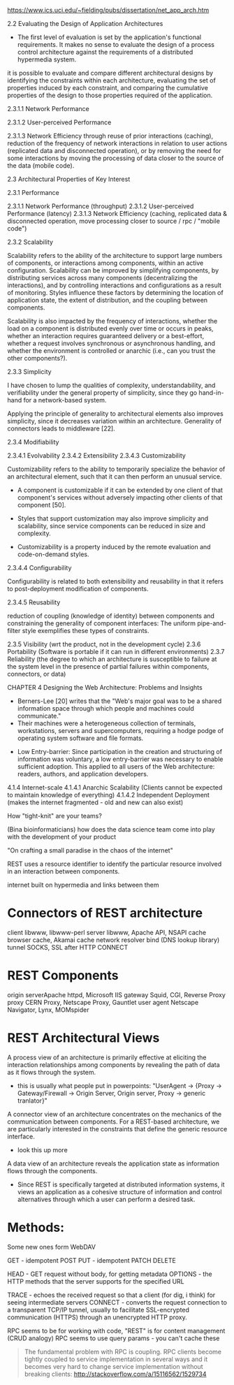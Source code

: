 https://www.ics.uci.edu/~fielding/pubs/dissertation/net_app_arch.htm

2.2 Evaluating the Design of Application Architectures

 + The first level of evaluation is set by the application's functional requirements. It makes no sense to evaluate the design of a process control architecture against the requirements of a distributed hypermedia system.

  it is possible to evaluate and compare different architectural designs by
  identifying the constraints within each architecture, evaluating the set of
  properties induced by each constraint, and comparing the cumulative properties of
  the design to those properties required of the application.


2.3.1.1 Network Performance

2.3.1.2 User-perceived Performance

2.3.1.3 Network Efficiency
  through reuse of prior interactions (caching), reduction of the frequency of
  network interactions in relation to user actions (replicated data and disconnected
  operation), or by removing the need for some interactions by moving the processing
  of data closer to the source of the data (mobile code).

2.3 Architectural Properties of Key Interest

2.3.1 Performance

2.3.1.1 Network Performance (throughput)
2.3.1.2 User-perceived Performance (latency)
2.3.1.3 Network Efficiency (caching, replicated data & disconnected operation, move processing closer to source / rpc / "mobile code")

2.3.2 Scalability

Scalability refers to the ability of the architecture to support large numbers of
components, or interactions among components, within an active configuration.
Scalability can be improved by simplifying components, by distributing services
across many components (decentralizing the interactions), and by controlling
interactions and configurations as a result of monitoring. Styles influence these
factors by determining the location of application state, the extent of distribution,
and the coupling between components.

Scalability is also impacted by the frequency of interactions, whether the load on a
component is distributed evenly over time or occurs in peaks, whether an interaction
requires guaranteed delivery or a best-effort, whether a request involves synchronous
or asynchronous handling, and whether the environment is controlled or anarchic
(i.e., can you trust the other components?).

2.3.3 Simplicity

I have chosen to lump the qualities of complexity, understandability, and
verifiability under the general property of simplicity, since they go hand-in-hand
for a network-based system.

Applying the principle of generality to architectural elements also improves
simplicity, since it decreases variation within an architecture. Generality of
connectors leads to middleware [22].

2.3.4 Modifiability

2.3.4.1 Evolvability
2.3.4.2 Extensibility
2.3.4.3 Customizability

Customizability refers to the ability to temporarily specialize the behavior of an
architectural element, such that it can then perform an unusual service.

- A component is customizable if it can be extended by one client of that component's
  services without adversely impacting other clients of that component [50].

- Styles that support customization may also improve simplicity and scalability, since
  service components can be reduced in size and complexity.

- Customizability is a property induced by the remote evaluation and code-on-demand styles.

2.3.4.4 Configurability

Configurability is related to both extensibility and reusability in that it refers
to post-deployment modification of components.

2.3.4.5 Reusability

reduction of coupling (knowledge of identity) between components and constraining the
generality of component interfaces: The uniform pipe-and-filter style exemplifies
these types of constraints.

2.3.5 Visibility (wrt the product, not in the development cycle)
2.3.6 Portability (Software is portable if it can run in different environments)
2.3.7 Reliability (the degree to which an architecture is susceptible to failure at the system level in the presence of partial failures within components, connectors, or data)


CHAPTER 4 Designing the Web Architecture: Problems and Insights

+ Berners-Lee [20] writes that the "Web's major goal was to be a shared information space through which people and machines could communicate."
+ Their machines were a heterogeneous collection of terminals, workstations, servers and supercomputers, requiring a hodge podge of operating system software and file formats.


- Low Entry-barrier:
Since participation in the creation and structuring of information was voluntary, a
low entry-barrier was necessary to enable sufficient adoption. This applied to all
users of the Web architecture: readers, authors, and application developers.

4.1.4 Internet-scale
4.1.4.1 Anarchic Scalability (Clients cannot be expected to maintain knowledge of everything)
4.1.4.2 Independent Deployment (makes the internet fragmented - old and new can also exist)


How "tight-knit" are your teams?

(Bina bioinformaticians) how does the data science team come into play with the development of your product

"On crafting a small paradise in the chaos of the internet"

REST uses a resource identifier to identify the particular resource involved in an interaction between components.

internet built on hypermedia and links between them

Connectors of REST architecture
==============
client      libwww, libwww-perl
server      libwww, Apache API, NSAPI
cache       browser cache, Akamai cache network
resolver    bind (DNS lookup library)
tunnel      SOCKS, SSL after HTTP CONNECT

REST Components
===================
origin          serverApache httpd, Microsoft IIS
gateway         Squid, CGI, Reverse Proxy
proxy           CERN Proxy, Netscape Proxy, Gauntlet
user agent      Netscape Navigator, Lynx, MOMspider

REST Architectural Views
========================
A process view of an architecture is primarily effective at eliciting the interaction
relationships among components by revealing the path of data as it flows through the
system.
 - this is usually what people put in powerpoints: "UserAgent -> {Proxy ->
   Gateway/Firewall -> Origin Server, Origin server, Proxy -> generic tranlator}"

A connector view of an architecture concentrates on the mechanics of the
communication between components. For a REST-based architecture, we are particularly
interested in the constraints that define the generic resource interface.
 - look this up more

A data view of an architecture reveals the application state as information flows
through the components.
 -  Since REST is specifically targeted at distributed information systems, it views
    an application as a cohesive structure of information and control alternatives
    through which a user can perform a desired task.



Methods:
===========
Some new ones form WebDAV

GET - idempotent
POST
PUT - idempotent
PATCH
DELETE

HEAD - GET request without body, for getting metadata
OPTIONS - the HTTP methods that the server supports for the specified URL

TRACE - echoes the received request so that a client (for dig, i think) for seeing intermediate servers
CONNECT - converts the request connection to a transparent TCP/IP tunnel, usually to facilitate SSL-encrypted communication (HTTPS) through an unencrypted HTTP proxy.

RPC seems to be for working with code, "REST" is for content management (CRUD analogy)
RPC seems to use query params - you can't cache these

> The fundamental problem with RPC is coupling. RPC clients become tightly coupled to
> service implementation in several ways and it becomes very hard to change service
> implementation without breaking clients:
http://stackoverflow.com/a/15116562/1529734

